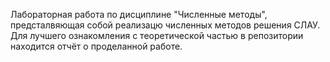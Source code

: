 Лабораторная работа по дисциплине "Численные методы", предсталвяющая собой реализацю численных методов решения СЛАУ. Для лучшего ознакомления с теоретической частью в репозитории находится отчёт о проделанной работе.
